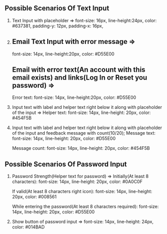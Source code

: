 ## Possible Scenarios Of Text Input

1. Text Input with placeholder => 
	font-size: 16px, 
	line-height:24px, 
	color: #637381,
	padding-y: 12px,
	padding-x: 16px,

2. ## Email Text Input with error message =>
	font-size: 14px, 
	line-height:20px,
	color: #D55E00

   ## Email with error text(An account with this email exists) and links(Log In or Reset you password) =>
   	Error text: font-size: 14px, line-height:20px, color: #D55E00

3. Input text with label and helper text right below it along with placeholder of the input =>
	Helper text: font-size: 14px, line-height: 20px, color: #454F5B

4.  Input text with label and helper text right below it along with placeholder of the input and feedback message with count(10/20);
	Message text: font-size: 14px, line-height: 20px, color: #D55E00

	Message count: font-size: 14px, line-height: 20px, color: #454F5B

## Possible Scenarios Of Password Input

1. Password Strength(Helper text for password) =>
	Initially(At least 8 characters): font-size: 14px, line-height: 20px, color: #0A0C0F

	If valid(At least 8 characters right icon): font-size: 14px, line-height: 20px, color: #008561

	While entering the password(At least 8 characters required): font-size: 14px, line-height: 20px, color: #D55E00

2. Show button of password input => font-size: 14px, line-height: 24px, color: #014BAD
